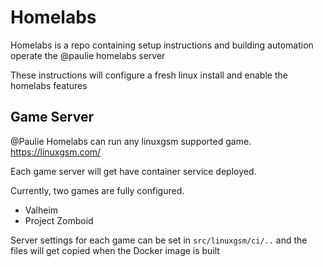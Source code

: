 # Homelabs 

Homelabs is a repo containing setup instructions and building automation operate the @paulie homelabs server

These instructions will configure a fresh linux install and enable the homelabs features


## Game Server

@Paulie Homelabs can run any linuxgsm supported game. 
https://linuxgsm.com/

Each game server will get have container service deployed.

Currently, two games are fully configured. 

- Valheim
- Project Zomboid 

Server settings for each game can be set in `src/linuxgsm/ci/..` and the files will get copied when the Docker image is built
